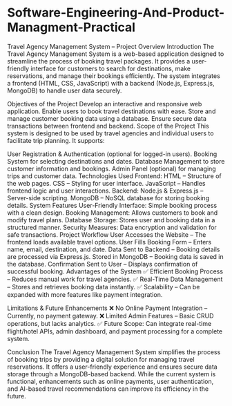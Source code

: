 # Software-Engineering-And-Product-Managment-Practical
Travel Agency Management System – Project Overview
Introduction
The Travel Agency Management System is a web-based application designed to streamline the process of booking travel packages. It provides a user-friendly interface for customers to search for destinations, make reservations, and manage their bookings efficiently. The system integrates a frontend (HTML, CSS, JavaScript) with a backend (Node.js, Express.js, MongoDB) to handle user data securely.

Objectives of the Project
Develop an interactive and responsive web application.
Enable users to book travel destinations with ease.
Store and manage customer booking data using a database.
Ensure secure data transactions between frontend and backend.
Scope of the Project
This system is designed to be used by travel agencies and individual users to facilitate trip planning. It supports:

User Registration & Authentication (optional for logged-in users).
Booking System for selecting destinations and dates.
Database Management to store customer information and bookings.
Admin Panel (optional) for managing trips and customer data.
Technologies Used
Frontend:
HTML – Structure of the web pages.
CSS – Styling for user interface.
JavaScript – Handles frontend logic and user interactions.
Backend:
Node.js & Express.js – Server-side scripting.
MongoDB – NoSQL database for storing booking details.
System Features
User-Friendly Interface: Simple booking process with a clean design.
Booking Management: Allows customers to book and modify travel plans.
Database Storage: Stores user and booking data in a structured manner.
Security Measures: Data encryption and validation for safe transactions.
Project Workflow
User Accesses the Website – The frontend loads available travel options.
User Fills Booking Form – Enters name, email, destination, and date.
Data Sent to Backend – Booking details are processed via Express.js.
Stored in MongoDB – Booking data is saved in the database.
Confirmation Sent to User – Displays confirmation of successful booking.
Advantages of the System
✅ Efficient Booking Process – Reduces manual work for travel agencies.
✅ Real-Time Data Management – Stores and retrieves booking data instantly.
✅ Scalability – Can be expanded with more features like payment integration.

Limitations & Future Enhancements
❌ No Online Payment Integration – Currently, no payment gateway.
❌ Limited Admin Features – Basic CRUD operations, but lacks analytics.
✅ Future Scope: Can integrate real-time flight/hotel APIs, admin dashboard, and payment processing for a complete system.

Conclusion
The Travel Agency Management System simplifies the process of booking trips by providing a digital solution for managing travel reservations. It offers a user-friendly experience and ensures secure data storage through a MongoDB-based backend. While the current system is functional, enhancements such as online payments, user authentication, and AI-based travel recommendations can improve its efficiency in the future.

